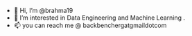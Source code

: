 - 👋 Hi, I’m @brahma19
- 👀 I’m interested in Data Engineering and Machine Learning .
- 📫 you can reach me @ backbenchergatgmaildotcom

<!---
brahma19/brahma19 is a ✨ special ✨ repository because its `README.md` (this file) appears on your GitHub profile.
You can click the Preview link to take a look at your changes.
--->

